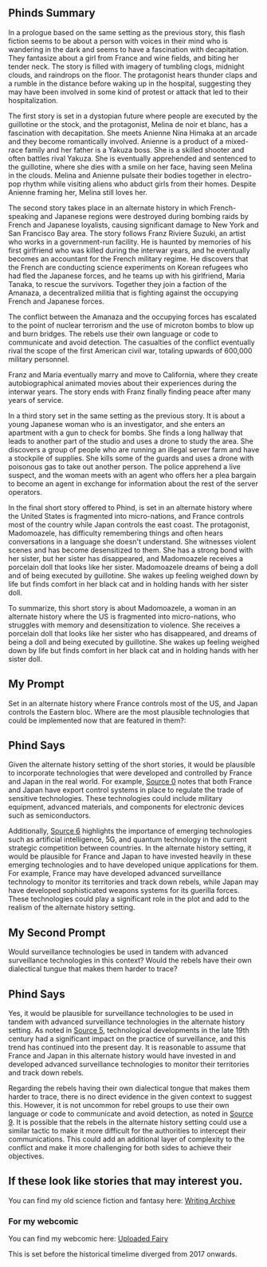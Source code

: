## Phinds Summary
In a prologue based on the same setting as the previous story, this flash fiction seems to be about a person with voices in their mind who is wandering in the dark and seems to have a fascination with decapitation. They fantasize about a girl from France and wine fields, and biting her tender neck. The story is filled with imagery of tumbling clogs, midnight clouds, and raindrops on the floor. The protagonist hears thunder claps and a rumble in the distance before waking up in the hospital, suggesting they may have been involved in some kind of protest or attack that led to their hospitalization.

The first story is set in a dystopian future where people are executed by the guillotine or the stock, and the protagonist, Melina de noir et blanc, has a fascination with decapitation. She meets Anienne Nina Himaka at an arcade and they become romantically involved. Anienne is a product of a mixed-race family and her father is a Yakuza boss. She is a skilled shooter and often battles rival Yakuza. She is eventually apprehended and sentenced to the guillotine, where she dies with a smile on her face, having seen Melina in the clouds. Melina and Anienne pulsate their bodies together in electro-pop rhythm while visiting aliens who abduct girls from their homes. Despite Anienne framing her, Melina still loves her.

The second story takes place in an alternate history in which French-speaking and Japanese regions were destroyed during bombing raids by French and Japanese loyalists, causing significant damage to New York and San Francisco Bay area. The story follows Franz Riviere Suzuki, an artist who works in a government-run facility. He is haunted by memories of his first girlfriend who was killed during the interwar years, and he eventually becomes an accountant for the French military regime. He discovers that the French are conducting science experiments on Korean refugees who had fled the Japanese forces, and he teams up with his girlfriend, Maria Tanaka, to rescue the survivors. Together they join a faction of the Amanaza, a decentralized militia that is fighting against the occupying French and Japanese forces. 

The conflict between the Amanaza and the occupying forces has escalated to the point of nuclear terrorism and the use of microton bombs to blow up and burn bridges. The rebels use their own language or code to communicate and avoid detection. The casualties of the conflict eventually rival the scope of the first American civil war, totaling upwards of 600,000 military personnel. 

Franz and Maria eventually marry and move to California, where they create autobiographical animated movies about their experiences during the interwar years. The story ends with Franz finally finding peace after many years of service.

In a third story set in the same setting as the previous story. It is about a young Japanese woman who is an investigator, and she enters an apartment with a gun to check for bombs. She finds a long hallway that leads to another part of the studio and uses a drone to study the area. She discovers a group of people who are running an illegal server farm and have a stockpile of supplies. She kills some of the guards and uses a drone with poisonous gas to take out another person. The police apprehend a live suspect, and the woman meets with an agent who offers her a plea bargain to become an agent in exchange for information about the rest of the server operators.

In the final short story offered to Phind, is set in an alternate history where the United States is fragmented into micro-nations, and France controls most of the country while Japan controls the east coast. The protagonist, Madomoazele, has difficulty remembering things and often hears conversations in a language she doesn't understand. She witnesses violent scenes and has become desensitized to them. She has a strong bond with her sister, but her sister has disappeared, and Madomoazele receives a porcelain doll that looks like her sister. Madomoazele dreams of being a doll and of being executed by guillotine. She wakes up feeling weighed down by life but finds comfort in her black cat and in holding hands with her sister doll. 

To summarize, this short story is about Madomoazele, a woman in an alternate history where the US is fragmented into micro-nations, who struggles with memory and desensitization to violence. She receives a porcelain doll that looks like her sister who has disappeared, and dreams of being a doll and being executed by guillotine. She wakes up feeling weighed down by life but finds comfort in her black cat and in holding hands with her sister doll.

## My Prompt
Set in an alternate history where France controls most of the US, and Japan controls the Eastern bloc. Where are the most plausible technologies that could be implemented now that are featured in them?:

## Phind Says
Given the alternate history setting of the short stories, it would be plausible to incorporate technologies that were developed and controlled by France and Japan in the real world. For example, [Source 0](http://www.cistec.or.jp/english/service/report/1605historical_background_export_control_development.pdf) notes that both France and Japan have export control systems in place to regulate the trade of sensitive technologies. These technologies could include military equipment, advanced materials, and components for electronic devices such as semiconductors. 

Additionally, [Source 6](https://gjia.georgetown.edu/2021/11/10/japan-makes-control-of-emerging-technologies-a-priority/) highlights the importance of emerging technologies such as artificial intelligence, 5G, and quantum technology in the current strategic competition between countries. In the alternate history setting, it would be plausible for France and Japan to have invested heavily in these emerging technologies and to have developed unique applications for them. For example, France may have developed advanced surveillance technology to monitor its territories and track down rebels, while Japan may have developed sophisticated weapons systems for its guerilla forces. These technologies could play a significant role in the plot and add to the realism of the alternate history setting.

## My Second Prompt
Would surveillance technologies be used in tandem with advanced surveillance technologies in this context? Would the rebels have their own dialectical tungue that makes them harder to trace?

## Phind Says
Yes, it would be plausible for surveillance technologies to be used in tandem with advanced surveillance technologies in the alternate history setting. As noted in [Source 5](https://nap.nationalacademies.org/read/11896/chapter/13), technological developments in the late 19th century had a significant impact on the practice of surveillance, and this trend has continued into the present day. It is reasonable to assume that France and Japan in this alternate history would have invested in and developed advanced surveillance technologies to monitor their territories and track down rebels.

Regarding the rebels having their own dialectical tongue that makes them harder to trace, there is no direct evidence in the given context to suggest this. However, it is not uncommon for rebel groups to use their own language or code to communicate and avoid detection, as noted in [Source 9](https://www.aclu.org/issues/privacy-technology/surveillance-technologies). It is possible that the rebels in the alternate history setting could use a similar tactic to make it more difficult for the authorities to intercept their communications. This could add an additional layer of complexity to the conflict and make it more challenging for both sides to achieve their objectives.

## If these look like stories that may interest you.
You can find my old science fiction and fantasy here: [Writing Archive](https://lwflouisa.codeberg.page/WritingArchive/)

### For my webcomic
You can find my webcomic here: [Uploaded Fairy](https://lwflouisa.github.io/UploadedFairy/)

This is set before the historical timelime diverged from 2017 onwards.
